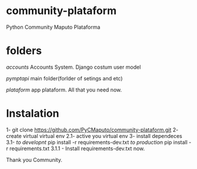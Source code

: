 # community-plataform
Python Community Maputo Plataforma

# folders
*accounts*
Accounts System. Django costum user model

*pymptapi*
main folder(forlder of setings and etc)

*plataform*
app plataform. All that you need now.

# Instalation

1- git clone https://github.com/PyCMaputo/community-plataform.git
2- create virtual virtual env 
2.1- active you virtual env
3- install dependeces
3.1- 
*to developnt*
pip install -r requirements-dev.txt
*to production*
pip install -r requirements.txt
3.1.1 - Install requirements-dev.txt now.

Thank you Community.
